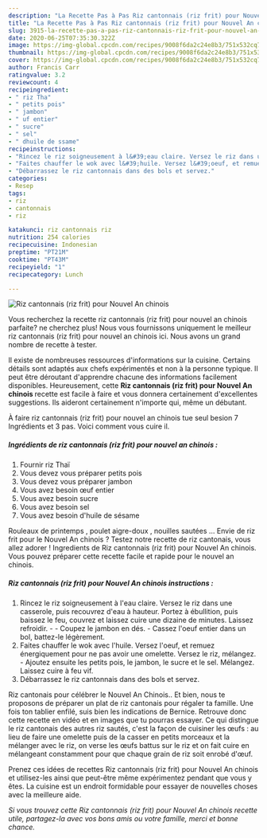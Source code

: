 ```yaml
---
description: "La Recette Pas à Pas Riz cantonnais (riz frit) pour Nouvel An chinois"
title: "La Recette Pas à Pas Riz cantonnais (riz frit) pour Nouvel An chinois"
slug: 3915-la-recette-pas-a-pas-riz-cantonnais-riz-frit-pour-nouvel-an-chinois
date: 2020-06-25T07:35:30.322Z
image: https://img-global.cpcdn.com/recipes/9008f6da2c24e8b3/751x532cq70/riz-cantonnais-riz-frit-pour-nouvel-an-chinois-photo-principale-de-la-recette.jpg
thumbnail: https://img-global.cpcdn.com/recipes/9008f6da2c24e8b3/751x532cq70/riz-cantonnais-riz-frit-pour-nouvel-an-chinois-photo-principale-de-la-recette.jpg
cover: https://img-global.cpcdn.com/recipes/9008f6da2c24e8b3/751x532cq70/riz-cantonnais-riz-frit-pour-nouvel-an-chinois-photo-principale-de-la-recette.jpg
author: Francis Carr
ratingvalue: 3.2
reviewcount: 4
recipeingredient:
- " riz Tha"
- " petits pois"
- " jambon"
- " uf entier"
- " sucre"
- " sel"
- " dhuile de ssame"
recipeinstructions:
- "Rincez le riz soigneusement à l&#39;eau claire. Versez le riz dans une casserole, puis recouvrez d&#39;eau à hauteur. Portez à ébullition, puis baissez le feu, couvrez et laissez cuire une dizaine de minutes. Laissez refroidir.  Coupez le jambon en dés. Cassez l&#39;oeuf entier dans un bol, battez-le légèrement."
- "Faites chauffer le wok avec l&#39;huile. Versez l&#39;oeuf, et remuez énergiquement pour ne pas avoir une omelette. Versez le riz, mélangez. Ajoutez ensuite les petits pois, le jambon, le sucre et le sel. Mélangez. Laissez cuire à feu vif."
- "Débarrassez le riz cantonnais dans des bols et servez."
categories:
- Resep
tags:
- riz
- cantonnais
- riz

katakunci: riz cantonnais riz 
nutrition: 254 calories
recipecuisine: Indonesian
preptime: "PT21M"
cooktime: "PT43M"
recipeyield: "1"
recipecategory: Lunch

---
```



![Riz cantonnais (riz frit) pour Nouvel An chinois](https://img-global.cpcdn.com/recipes/9008f6da2c24e8b3/751x532cq70/riz-cantonnais-riz-frit-pour-nouvel-an-chinois-photo-principale-de-la-recette.jpg)

Vous recherchez la recette riz cantonnais (riz frit) pour nouvel an chinois parfaite? ne cherchez plus! Nous vous fournissons uniquement le meilleur riz cantonnais (riz frit) pour nouvel an chinois ici. Nous avons un grand nombre de recette à tester.

Il existe de nombreuses ressources d'informations sur la cuisine. Certains détails sont adaptés aux chefs expérimentés et non à la personne typique. Il peut être déroutant d'apprendre chacune des informations facilement disponibles. Heureusement, cette <strong> Riz cantonnais (riz frit) pour Nouvel An chinois </strong> recette est facile à faire et vous donnera certainement d'excellentes suggestions. Ils aideront certainement n'importe qui, même un débutant.

<!--inarticleads1-->

À faire riz cantonnais (riz frit) pour nouvel an chinois tue seul besion 7 Ingrédients et 3 pas. Voici comment vous cuire il.

##### Ingrédients de riz cantonnais (riz frit) pour nouvel an chinois :

1. Fournir  riz Thaï
1. Vous devez vous préparer  petits pois
1. Vous devez vous préparer  jambon
1. Vous avez besoin  œuf entier
1. Vous avez besoin  sucre
1. Vous avez besoin  sel
1. Vous avez besoin  d&#39;huile de sésame


Rouleaux de printemps , poulet aigre-doux , nouilles sautées … Envie de riz frit pour le Nouvel An chinois ? Testez notre recette de riz cantonais, vous allez adorer ! Ingredients de Riz cantonnais (riz frit) pour Nouvel An chinois. Vous pouvez préparer cette recette facile et rapide pour le nouvel an chinois. 

<!--inarticleads2-->

##### Riz cantonnais (riz frit) pour Nouvel An chinois instructions :

1. Rincez le riz soigneusement à l&#39;eau claire. Versez le riz dans une casserole, puis recouvrez d&#39;eau à hauteur. Portez à ébullition, puis baissez le feu, couvrez et laissez cuire une dizaine de minutes. Laissez refroidir. -  - Coupez le jambon en dés. - Cassez l&#39;oeuf entier dans un bol, battez-le légèrement.
1. Faites chauffer le wok avec l&#39;huile. Versez l&#39;oeuf, et remuez énergiquement pour ne pas avoir une omelette. Versez le riz, mélangez. - Ajoutez ensuite les petits pois, le jambon, le sucre et le sel. Mélangez. Laissez cuire à feu vif.
1. Débarrassez le riz cantonnais dans des bols et servez.


Riz cantonais pour célébrer le Nouvel An Chinois.. Et bien, nous te proposons de préparer un plat de riz cantonais pour régaler ta famille. Une fois ton tablier enfilé, suis bien les indications de Bernice. Retrouve donc cette recette en vidéo et en images que tu pourras essayer. Ce qui distingue le riz cantonais des autres riz sautés, c&#39;est la façon de cuisiner les œufs : au lieu de faire une omelette puis de la casser en petits morceaux et la mélanger avec le riz, on verse les œufs battus sur le riz et on fait cuire en mélangeant constamment pour que chaque grain de riz soit enrobé d&#39;œuf. 

<!--inarticleads1-->

<p>
Prenez ces idées de recettes Riz cantonnais (riz frit) pour Nouvel An chinois et utilisez-les ainsi que peut-être même expérimentez pendant que vous y êtes. La cuisine est un endroit formidable pour essayer de nouvelles choses avec la meilleure aide.
</p>

<p>
<i>Si vous trouvez cette Riz cantonnais (riz frit) pour Nouvel An chinois recette utile, partagez-la avec vos bons amis ou votre famille, merci et bonne chance.</i>
</p>
